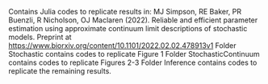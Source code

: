 Contains Julia codes to replicate results in:
MJ Simpson, RE Baker, PR Buenzli, R Nicholson, OJ Maclaren (2022). Reliable and efficient parameter estimation using approximate continuum limit descriptions 
of stochastic models. Preprint at https://www.biorxiv.org/content/10.1101/2022.02.02.478913v1
Folder Stochastic contains codes to replicate Figure 1
Folder StochasticContinuum contains codes to replicate Figures 2-3
Folder Inference contains codes to replicate the remaining results.
